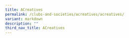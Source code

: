 ```yaml
---
title: ACreatives
permalink: /clubs-and-societies/acreatives/acreatives/
variant: markdown
description: ""
third_nav_title: ACreatives
---
```

